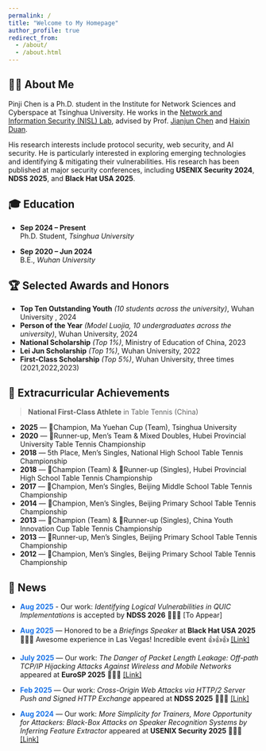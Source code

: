 ```yaml
---
permalink: /
title: "Welcome to My Homepage"
author_profile: true
redirect_from: 
  - /about/
  - /about.html
---
```


## 👨‍💻 About Me  


Pinji Chen is a Ph.D. student in the Institute for Network Sciences and Cyberspace at Tsinghua University. He works in the [Network and Information Security (NISL) Lab](https://netsec.ccert.edu.cn/about), advised by Prof. [Jianjun Chen](https://jianjunchen.com/) and [Haixin Duan](https://netsec.ccert.edu.cn/people/duanhx/). 

His research interests include protocol security, web security, and AI security. He is particularly interested in exploring emerging technologies and identifying & mitigating their vulnerabilities. His research has been published at major security conferences, including **USENIX Security 2024**, **NDSS 2025**, and **Black Hat USA 2025**.  

## 🎓 Education

- **Sep 2024 – Present**  
  Ph.D. Student, *Tsinghua University*

- **Sep 2020 – Jun 2024**  
  B.E., *Wuhan University*


## 🏆 Selected Awards and Honors

- **Top Ten Outstanding Youth** *(10 students across the university)*, Wuhan University , 2024
- **Person of the Year** *(Model Luojia, 10 undergraduates across the university)*, Wuhan University, 2024
- **National Scholarship** *(Top 1%)*, Ministry of Education of China, 2023
- **Lei Jun Scholarship** *(Top 1%)*, Wuhan University, 2022 
- **First-Class Scholarship** *(Top 5%)*, Wuhan University, three times (2021,2022,2023) 

## 🏓 Extracurricular Achievements

> **National First-Class Athlete** in Table Tennis (China)  

- **2025** — 🥇Champion, Ma Yuehan Cup (Team), Tsinghua University  
- **2020** — 🥈Runner-up, Men’s Team & Mixed Doubles, Hubei Provincial University Table Tennis Championship  
- **2018** — 5th Place, Men’s Singles, National High School Table Tennis Championship  
- **2018** — 🥇Champion (Team) & 🥈Runner-up (Singles), Hubei Provincial High School Table Tennis Championship  
- **2017** — 🥇Champion, Men’s Singles, Beijing Middle School Table Tennis Championship  
- **2014** — 🥇Champion, Men’s Singles, Beijing Primary School Table Tennis Championship  
- **2013** — 🥇Champion (Team) & 🥈Runner-up (Singles), China Youth Innovation Cup Table Tennis Championship  
- **2013** — 🥈Runner-up, Men’s Singles, Beijing Primary School Table Tennis Championship  
- **2012** — 🥇Champion, Men’s Singles, Beijing Primary School Table Tennis Championship



## 📰 News  

- <span style="color:#1a73e8; font-weight:bold;">Aug 2025</span> - Our work: *Identifying Logical Vulnerabilities in QUIC Implementations* is accepted by **NDSS 2026** 🎉🎉🎉 [To Appear]

- <span style="color:#1a73e8; font-weight:bold;">Aug 2025</span> — Honored to be a *Briefings Speaker* at **Black Hat USA 2025** 🎉🎉🎉  Awesome experience in Las Vegas! Incredible event 👍👍👍 [[Link]](https://www.blackhat.com/us-25/briefings/schedule/index.html#cross-origin-web-attacks-via-http2-server-push-and-signed-http-exchange-45150)

- <span style="color:#1a73e8; font-weight:bold;">July 2025</span> — Our work: *The Danger of Packet Length Leakage: Off-path TCP/IP Hijacking Attacks Against Wireless and Mobile Networks* appeared at **EuroSP 2025** 🎉🎉🎉 [[Link]](https://eurosp2025.ieee-security.org/accepted_and_awards.html)

- <span style="color:#1a73e8; font-weight:bold;">Feb 2025</span> — Our work: *Cross-Origin Web Attacks via HTTP/2 Server Push and Signed HTTP Exchange* appeared at **NDSS 2025** 🎉🎉🎉 [[Link]](https://www.ndss-symposium.org/ndss-paper/cross-origin-web-attacks-via-http-2-server-push-and-signed-http-exchange/)

- <span style="color:#1a73e8; font-weight:bold;">Aug 2024</span> — Our work: *More Simplicity for Trainers, More Opportunity for Attackers: Black-Box Attacks on Speaker Recognition Systems by Inferring Feature Extractor* appeared at **USENIX Security 2025** 🎉🎉🎉 [[Link]](https://www.usenix.org/conference/usenixsecurity24/presentation/ge-attacks)


